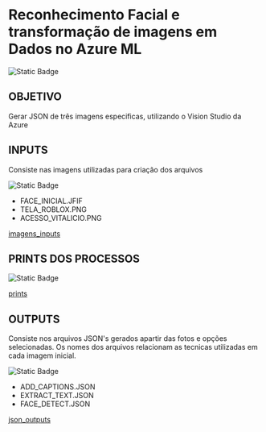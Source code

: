 # Reconhecimento Facial e transformação de imagens em Dados no Azure ML

![Static Badge](https://img.shields.io/badge/-DESAFIO_DE_PROJETO-blue)


## OBJETIVO

Gerar JSON de três imagens especificas, utilizando o Vision Studio da Azure

## INPUTS

Consiste nas imagens utilizadas para criação dos arquivos 

![Static Badge](https://img.shields.io/badge/IMAGENS-8A2BE2)

- FACE_INICIAL.JFIF
- TELA_ROBLOX.PNG
- ACESSO_VITALICIO.PNG

[imagens_inputs](https://github.com/nanninha/reconhecimento_imagem/tree/main/inputs?ref_type=heads)

## PRINTS DOS PROCESSOS

![Static Badge](https://img.shields.io/badge/-PRINT%PROCESSO-blue)



[prints](https://gitlab.pbh.gov.br/projetos-astis/data-mart/dm-matmed/-/tree/main/img?ref_type=heads)

## OUTPUTS

Consiste nos arquivos JSON's gerados apartir das fotos e opções selecionadas. Os nomes dos arquivos relacionam as tecnicas utilizadas em cada imagem inicial.

![Static Badge](https://img.shields.io/badge/JSON-8A2BE2)

- ADD_CAPTIONS.JSON
- EXTRACT_TEXT.JSON
- FACE_DETECT.JSON

[json_outputs](https://github.com/nanninha/reconhecimento_imagem/tree/main/outputs?ref_type=heads)

